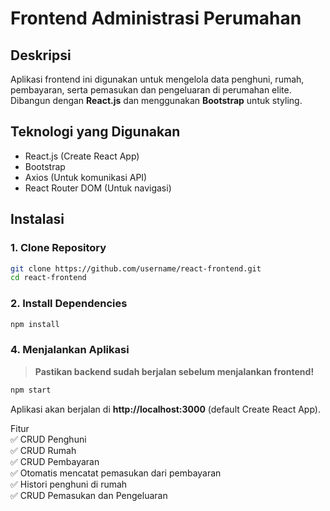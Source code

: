 # Frontend Administrasi Perumahan  

## Deskripsi  
Aplikasi frontend ini digunakan untuk mengelola data penghuni, rumah, pembayaran, serta pemasukan dan pengeluaran di perumahan elite. Dibangun dengan **React.js** dan menggunakan **Bootstrap** untuk styling.  

## Teknologi yang Digunakan  
- React.js (Create React App)  
- Bootstrap  
- Axios (Untuk komunikasi API)  
- React Router DOM (Untuk navigasi)  

## Instalasi  

### 1. Clone Repository  
```sh
git clone https://github.com/username/react-frontend.git
cd react-frontend
```

### 2. Install Dependencies  
```sh
npm install
```


### 4. Menjalankan Aplikasi  
> **Pastikan backend sudah berjalan sebelum menjalankan frontend!**  
```sh
npm start
```

Aplikasi akan berjalan di **http://localhost:3000** (default Create React App).  

Fitur  
✅ CRUD Penghuni  
✅ CRUD Rumah  
✅ CRUD Pembayaran  
✅ Otomatis mencatat pemasukan dari pembayaran  
✅ Histori penghuni di rumah  
✅ CRUD Pemasukan dan Pengeluaran  


